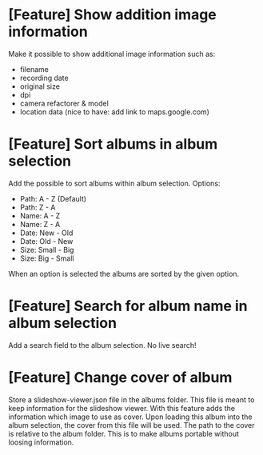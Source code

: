 # [Feature] Show addition image information
Make it possible to show additional image information such as:
- filename
- recording date
- original size
- dpi
- camera refactorer & model
- location data (nice to have: add link to maps.google.com)

# [Feature] Sort albums in album selection
Add the possible to sort albums within album selection.
Options:
- Path: A - Z (Default)
- Path: Z - A
- Name: A - Z
- Name: Z - A
- Date: New - Old
- Date: Old - New
- Size: Small - Big
- Size: Big - Small

When an option is selected the albums are sorted by the given option.

# [Feature] Search for album name in album selection
Add a search field to the album selection.
No live search!

# [Feature] Change cover of album
Store a slideshow-viewer.json file in the albums folder.
This file is meant to keep information for the slideshow viewer.
With this feature adds the information which image to use as cover.
Upon loading this album into the album selection, the cover from this file will be used.
The path to the cover is relative to the album folder.
This is to make albums portable without loosing information.